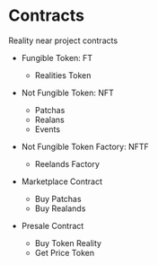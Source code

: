 # Contracts

Reality near project contracts

- Fungible Token: FT
    * Realities Token

- Not Fungible Token: NFT
    * Patchas
    * Realans
    * Events 

- Not Fungible Token Factory: NFTF
    * Reelands Factory

- Marketplace Contract
    * Buy Patchas
    * Buy Realands

- Presale Contract

    * Buy Token Reality
    * Get Price Token
